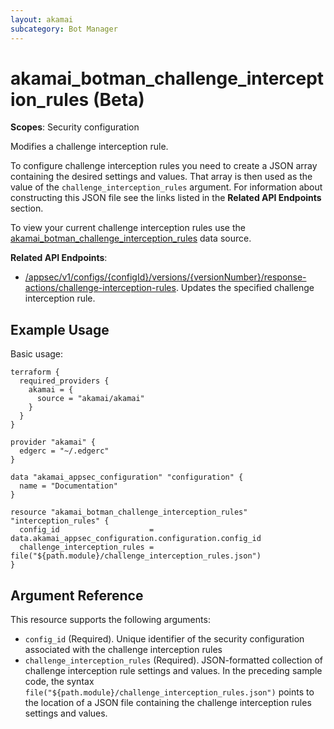 ```yaml
---
layout: akamai
subcategory: Bot Manager
---
```


# akamai_botman_challenge_interception_rules (Beta)

**Scopes**: Security configuration

Modifies a challenge interception rule.

To configure challenge interception rules you need to create a JSON array containing the desired settings and values. That array is then used as the value of the `challenge_interception_rules` argument. For information about constructing this JSON file see the links listed in the **Related API Endpoints** section.

To view your current challenge interception rules use the [akamai_botman_challenge_interception_rules](../data-sources/akamai_botman_challenge_interception_rules) data source.

**Related API Endpoints**:

- [/appsec/v1/configs/{configId}/versions/{versionNumber}/response-actions/challenge-interception-rules](https://techdocs.akamai.com/bot-manager/reference/put-challenge-interception-rules). Updates the specified challenge interception rule.

## Example Usage

Basic usage:

```
terraform {
  required_providers {
    akamai = {
      source = "akamai/akamai"
    }
  }
}

provider "akamai" {
  edgerc = "~/.edgerc"
}

data "akamai_appsec_configuration" "configuration" {
  name = "Documentation"
}

resource "akamai_botman_challenge_interception_rules" "interception_rules" {
  config_id                    = data.akamai_appsec_configuration.configuration.config_id
  challenge_interception_rules = file("${path.module}/challenge_interception_rules.json")
}
```

## Argument Reference

This resource supports the following arguments:

- `config_id` (Required). Unique identifier of the security configuration associated with the challenge interception rules
- `challenge_interception_rules` (Required). JSON-formatted collection of challenge interception rule settings and values. In the preceding sample code, the syntax `file("${path.module}/challenge_interception_rules.json")` points to the location of a JSON file containing the challenge interception rules settings and values.

